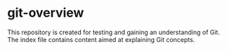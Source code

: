 # git-overview
This repository is created for testing and gaining an understanding of Git. The index file contains content aimed at explaining Git concepts.
